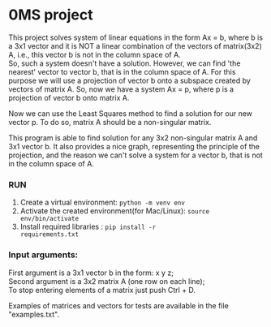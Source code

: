 # 0MS project

This project solves system of linear equations in the form Ax = b, where b is a 3x1 vector and it is NOT a linear combination of the vectors of matrix(3x2) A, i.e., this vector b is not in the column space of A.  
So, such a system doesn't have a solution. However, we can find 'the nearest' vector to vector b, that is in the column space of A.
For this purpose we will use a projection of vector b onto a subspace created by vectors of matrix A. 
So, now we have a system Ax = p, where p is a projection of vector b onto matrix A. 

Now we can use the Least Squares method to find a solution for our new vector p. To do so, matrix A should be a non-singular matrix.

This program is able to find solution for any 3x2 non-singular matrix A and 3x1 vector b. It also provides a nice graph, representing the principle of the projection, and the reason we can't solve a system for a vector b, that is not in the column space of A.

### RUN
1. Create a virtual environment: <code>python -m venv env </code>
2. Activate the created environment(for Mac/Linux): <code>source env/bin/activate</code>
3. Install required libraries : <code>pip install -r requirements.txt</code>

### Input arguments:
First argument is a 3x1 vector b in the form: x y z; <br>
Second argument is a 3x2 matrix A (one row on each line); <br>
To stop entering elements of a matrix just push Ctrl + D.

Examples of matrices and vectors for tests are available in the file "examples.txt".
